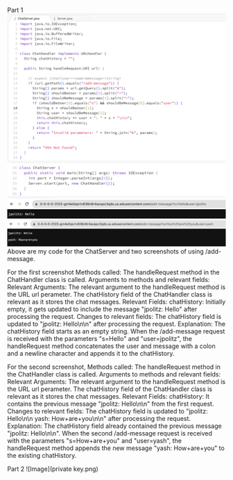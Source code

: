Part 1
![Image](ChatServer1.png)
![Image](ChatServer2.png)
![Image](add-message1.png)
![Image](add-message2.png)
Above are my code for the ChatServer and two screenshots of using /add-message.

For the first screenshot
Methods called:
The handleRequest method in the ChatHandler class is called.
Arguments to methods and relevant fields:
Relevant Arguments:
The relevant argument to the handleRequest method is the URL url perameter. 
The chatHistory field of the ChatHandler class is relevant as it stores the chat messages.
Relevant Fields:
chatHistory: Initially empty, it gets updated to include the message "jpolitz: Hello" after processing the request.
Changes to relevant fields:
The chatHistory field is updated to "jpolitz: Hello\n\n" after processing the request.
Explanation: The chatHistory field starts as an empty string. When the /add-message request is received with the parameters "s=Hello" and "user=jpolitz", the handleRequest method concatenates the user and message with a colon and a newline character and appends it to the chatHistory.

For the second screenshot,
Methods called:
The handleRequest method in the ChatHandler class is called.
Arguments to methods and relevant fields:
Relevant Arguments:
The relevant argument to the handleRequest method is the URL url perameter.
The chatHistory field of the ChatHandler class is relevant as it stores the chat messages.
Relevant Fields:
chatHistory: It contains the previous message "jpolitz: Hello\n\n" from the first request.
Changes to relevant fields:
The chatHistory field is updated to "jpolitz: Hello\n\n yash: How+are+you\n\n" after processing the request.
Explanation: The chatHistory field already contained the previous message "jpolitz: Hello\n\n". When the second /add-message request is received with the parameters "s=How+are+you" and "user=yash", the handleRequest method appends the new message "yash: How+are+you" to the existing chatHistory.

Part 2
![Image](private key.png)





